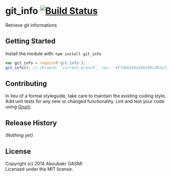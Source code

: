 # git_info [![Build Status](https://secure.travis-ci.org/g13013/git_info.png?branch=master)](http://travis-ci.org/g13013/git_info)

Retrieve git informations

## Getting Started
Install the module with: `npm install git_info`

```javascript
var git_info = require('git_info');
git_info(); // {branch: 'current_branch', rev: '4f7dbbd102e691901d0a17d436c25063bbec6ac4', shortRev: '4f7dbbd'}
```

## Contributing
In lieu of a formal styleguide, take care to maintain the existing coding style. Add unit tests for any new or changed functionality. Lint and test your code using [Grunt](http://gruntjs.com/).

## Release History
_(Nothing yet)_

## License
Copyright (c) 2014 Aboubakr GASMI  
Licensed under the MIT license.
